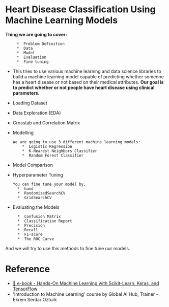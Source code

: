 # Heart Disease Classification Using Machine Learning Models



   **Thing we are going to cover:**

         *  Problem Definition
         *  Data
         *  Model
         *  Evaluation
         *  Fine tuning

* This tries to use various machine learning and data science libraries to build a machine learning model capable of predicting whether someone has a heart disease or not based on their medical attributes.
**Our goal is to predict whether or not people have heart disease using clinical parameters.**
* Loading Dataset
* Data Exploration (EDA)
* Crosstab and Correlation Matrix
* Modelling

      We are going to use 3 different machine learning models:
          *  Logistic Regression
          *  K-Nearest Neighbors Classifier
          *  Random Forest Classifier

* Model Comparison
* Hyperparameter Tuning

      You can fine tune your model by,
        *  hand
        *  RandomizedSearchCV
        *  GridSearchCV

* Evaluating the Models

        *  Confusion Matrix
        *  Classification Report
        *  Precision
        *  Recall
        *  F1-score
        *  The ROC Curve

And we will try to use this methods to fine tune our models.

# Reference
* [🦎 e-book - Hands-On Machine Learning with Scikit-Learn, Keras, and TensorFlow](https://www.amazon.com/Hands-Machine-Learning-Scikit-Learn-TensorFlow/dp/1492032646)
* 'Introduction to Machine Learning' course by Global AI Hub, Trainer - Ekrem Serdar Ozturk



